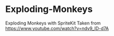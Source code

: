 # Exploding-Monkeys
Exploding Monkeys with SpriteKit
Taken from https://www.youtube.com/watch?v=ndv9_ID-d7A
